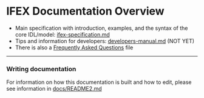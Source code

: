 # IFEX Documentation Overview

- Main specification with introduction, examples, and the syntax of the core IDL/model: [ifex-specification.md](./ifex-specification.md)
- Tips and information for developers: [developers-manual.md](./developers-manual.md) (NOT YET)
- There is also a [Frequently Asked Questions](FAQ.md) file

----
### Writing documentation

For information on how this documentation is built and how to edit, please see information in [docs/README2.md](https://github.com/COVESA/ifex/blob/master/docs/README2.md)

